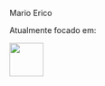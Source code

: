 Mario Erico

Atualmente focado em:

<img width='60' height='60' src="https://icongr.am/devicon/python-original.svg?size=50&color=currentColor" />
